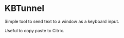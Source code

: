# KBTunnel

Simple tool to send text to a window as a keyboard input.

Useful to copy paste to Citrix.
